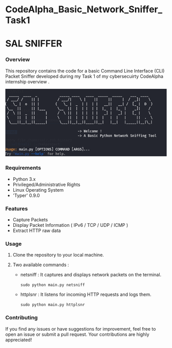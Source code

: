 # CodeAlpha_Basic_Network_Sniffer_Task1

#  SAL SNIFFER 
### Overview
This repository contains the code for a basic Command Line Interface (CLI) Packet Sniffer developed during my Task 1 of my cybersecuirty CodeAlpha internship 
overview .



![image](https://github.com/dumyysal/CodeAlpha_Basic_Network_Sniffer/blob/Main/images/salsniffer.png)


### Requirements 
- Python 3.x
- Privileged/Administrative Rights
- Linux Operating System
- 'Typer' 0.9.0

### Features
- Capture Packets
- Display Packet Information ( IPv6 / TCP / UDP / ICMP )
- Extract HTTP raw data
  
### Usage
1. Clone the repository to your local machine.
   
2. Two available commands :

   - netsniff :  It captures and displays network packets on the terminal.
     
     ``` sudo python main.py netsniff ```
     
   - httplsnr :  It listens for incoming HTTP requests and logs them.
     
     ``` sudo python main.py httplsnr ```



   
### Contributing
If you find any issues or have suggestions for improvement, feel free to open an issue or submit a pull request. Your contributions are highly appreciated!
